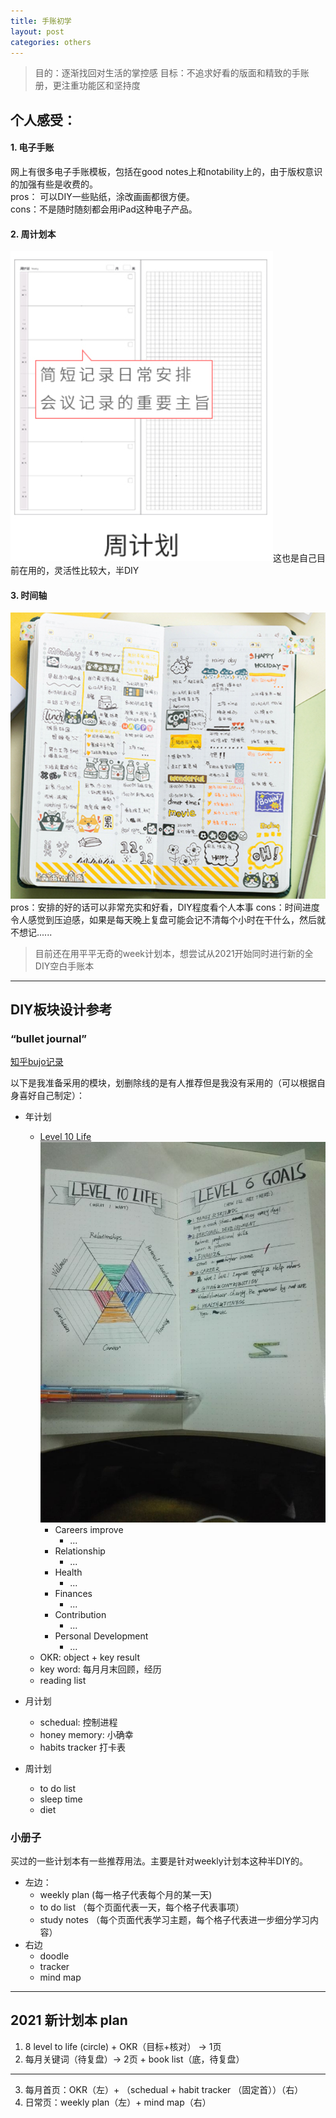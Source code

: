 ```yaml
---
title: 手账初学
layout: post
categories: others
---
```

>目的：逐渐找回对生活的掌控感
>目标：不追求好看的版面和精致的手账册，更注重功能区和坚持度

## 个人感受：
#### 1. 电子手账  
网上有很多电子手账模板，包括在good notes上和notability上的，由于版权意识的加强有些是收费的。  
pros： 可以DIY一些贴纸，涂改画画都很方便。  
cons：不是随时随刻都会用iPad这种电子产品。
####  2. 周计划本
![主要页面](/public/images/1608784352038.png)这也是自己目前在用的，灵活性比较大，半DIY
#### 3. 时间轴
![网图](/public/images/1608784456349.png)
pros：安排的好的话可以非常充实和好看，DIY程度看个人本事
cons：时间进度令人感觉到压迫感，如果是每天晚上复盘可能会记不清每个小时在干什么，然后就不想记......

>目前还在用平平无奇的week计划本，想尝试从2021开始同时进行新的全DIY空白手账本


----------


## DIY板块设计参考
### “bullet journal”
[知乎bujo记录](https://zhuanlan.zhihu.com/p/338240126)

以下是我准备采用的模块，划删除线的是有人推荐但是我没有采用的（可以根据自身喜好自己制定）：
- 年计划
	- [Level 10 Life](http://www.bohoberry.com/level-10-life-explained/)
	  ![](/public/images/1608627074443.png)
		- Careers improve
			- ...
		- Relationship
			- ...
		- Health
			- ...
		- Finances
			- ...
		- Contribution
			- ...
		- Personal Development
			- ...
	-  OKR:  object + key result
	-  key word: 每月月末回顾，经历
	-  reading list
	
	 
- 月计划
	- schedual: 控制进程
	- honey memory: 小确幸
	- habits tracker 打卡表
	
- 周计划
	- to do list
	- sleep time
	- diet

### 小册子
买过的一些计划本有一些推荐用法。主要是针对weekly计划本这种半DIY的。
- 左边：
	- weekly plan (每一格子代表每个月的某一天)
	- to do list （每个页面代表一天，每个格子代表事项）
	- study notes （每个页面代表学习主题，每个格子代表进一步细分学习内容）
- 右边
	- doodle
	- tracker
	- mind map
	  


----------
2021 新计划本 plan
----------

1.  8 level to life (circle) + OKR（目标+核对） -> 1页
2.  每月关键词（待复盘）-> 2页 + book list（底，待复盘）
----------
3.  每月首页：OKR（左）+ （schedual + habit tracker （固定首））（右）
4.  日常页：weekly plan（左）+ mind map（右）